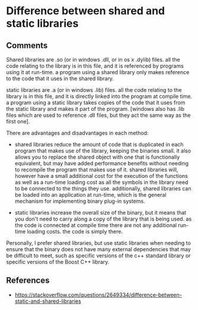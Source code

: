 # Difference between shared and static libraries

## Comments

Shared libraries are .so (or in windows .dll, or in os x .dylib) files. all the
code relating to the library is in this file, and it is referenced by programs
using it at run-time. a program using a shared library only makes reference to
the code that it uses in the shared library.

static libraries are .a (or in windows .lib) files. all the code relating to
the library is in this file, and it is directly linked into the program at
compile time. a program using a static library takes copies of the code that it
uses from the static library and makes it part of the program. [windows also
has .lib files which are used to reference .dll files, but they act the same
way as the first one].

There are advantages and disadvantages in each method:

- shared libraries reduce the amount of code that is duplicated in each program
  that makes use of the library, keeping the binaries small. it also allows you
  to replace the shared object with one that is functionally equivalent, but may
  have added performance benefits without needing to recompile the program that
  makes use of it. shared libraries will, however have a small additional cost
  for the execution of the functions as well as a run-time loading cost as all
  the symbols in the library need to be connected to the things they use.
  additionally, shared libraries can be loaded into an application at run-time,
  which is the general mechanism for implementing binary plug-in systems.

- static libraries increase the overall size of the binary, but it means that you
  don't need to carry along a copy of the library that is being used. as the code
  is connected at compile time there are not any additional run-time loading
  costs. the code is simply there.

Personally, I prefer shared libraries, but use static libraries when needing to
ensure that the binary does not have many external dependencies that may be
difficult to meet, such as specific versions of the c++ standard library or
specific versions of the Boost C++ library.

## References

- https://stackoverflow.com/questions/2649334/difference-between-static-and-shared-libraries
